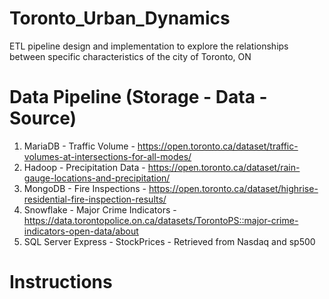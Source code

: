 # Toronto_Urban_Dynamics
ETL pipeline design and implementation to explore the relationships between specific characteristics of the city of Toronto, ON

# Data Pipeline (Storage - Data - Source)
1. MariaDB - Traffic Volume - https://open.toronto.ca/dataset/traffic-volumes-at-intersections-for-all-modes/
2. Hadoop - Precipitation Data - https://open.toronto.ca/dataset/rain-gauge-locations-and-precipitation/
3. MongoDB - Fire Inspections - https://open.toronto.ca/dataset/highrise-residential-fire-inspection-results/
4. Snowflake - Major Crime Indicators - https://data.torontopolice.on.ca/datasets/TorontoPS::major-crime-indicators-open-data/about
5. SQL Server Express - StockPrices - Retrieved from Nasdaq and sp500

# Instructions



